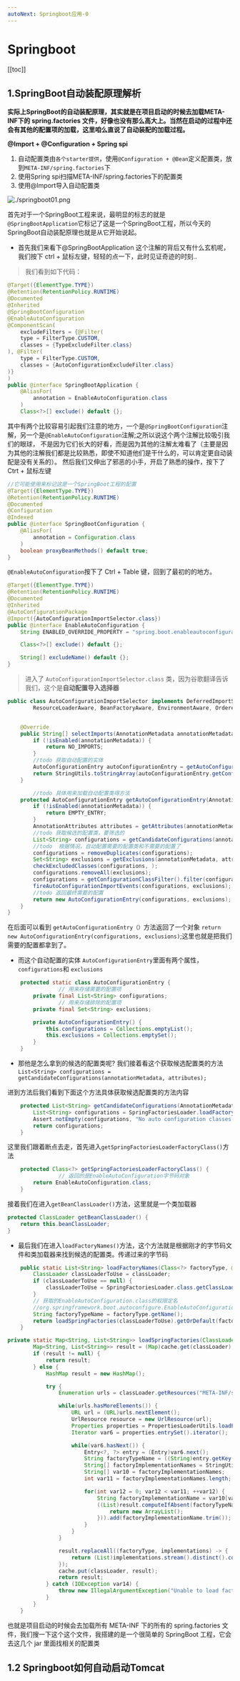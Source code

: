 ```yaml
---
autoNext: Springboot应用-0
---
```


# Springboot

[[toc]]

## 1.SpringBoot自动装配原理解析


**实际上SpringBoot的自动装配原理，其实就是在项目启动的时候去加载META-INF下的 spring.factories 文件，好像也没有那么高大上。当然在启动的过程中还会有其他的配置项的加载，这里咱么直说了自动装配的加载过程。**

**@Import + @Configuration + Spring spi**

1. 自动配置类由`各个starter提供`，使用`@Configuration + @Bean`定义配置类，放到`META-INF/spring.factories`下
2. 使用Spring spi扫描META-INF/spring.factories下的配置类
3. 使用@Import导入自动配置类


![./springboot01.png](./images/springboot01.png)

首先对于一个SpringBoot工程来说，最明显的标志的就是 `@SpringBootApplication`它标记了这是一个SpringBoot工程，所以今天的 SpringBoot自动装配原理也就是从它开始说起。


- 首先我们来看下@SpringBootApplication 这个注解的背后又有什么玄机呢，我们按下 ctrl + 鼠标左键，轻轻的点一下，此时见证奇迹的时刻..

> 我们看到如下代码：
```java
@Target({ElementType.TYPE})
@Retention(RetentionPolicy.RUNTIME)
@Documented
@Inherited
@SpringBootConfiguration
@EnableAutoConfiguration
@ComponentScan(
    excludeFilters = {@Filter(
    type = FilterType.CUSTOM,
    classes = {TypeExcludeFilter.class}
), @Filter(
    type = FilterType.CUSTOM,
    classes = {AutoConfigurationExcludeFilter.class}
)}
)
public @interface SpringBootApplication {
    @AliasFor(
        annotation = EnableAutoConfiguration.class
    )
    Class<?>[] exclude() default {};
```

其中有两个比较容易引起我们注意的地方，一个是`@SpringBootConfiguration`注解，另一个是`@EnableAutoConfiguration`注解;之所以说这个两个注解比较吸引我们的眼球， 不是因为它们长大的好看，而是因为其他的注解太难看了（主要是因为其他的注解我们都是比较熟悉，即使不知道他们是干什么的，可以肯定更自动装配是没有关系的）。 然后我们又伸出了邪恶的小手，开启了熟悉的操作，按下了Ctrt + 鼠标左键

```java
//它可能使用来标记这是一个SpringBoot工程的配置
@Target({ElementType.TYPE})
@Retention(RetentionPolicy.RUNTIME)
@Documented
@Configuration
@Indexed
public @interface SpringBootConfiguration {
    @AliasFor(
        annotation = Configuration.class
    )
    boolean proxyBeanMethods() default true;
}
```

`@EnableAutoConfiguration`按下了 Ctrl + Table 键，回到了最初的的地方。

```java
@Target({ElementType.TYPE})
@Retention(RetentionPolicy.RUNTIME)
@Documented
@Inherited
@AutoConfigurationPackage
@Import({AutoConfigurationImportSelector.class})
public @interface EnableAutoConfiguration {
    String ENABLED_OVERRIDE_PROPERTY = "spring.boot.enableautoconfiguration";

    Class<?>[] exclude() default {};

    String[] excludeName() default {};
}
```

> 进入了 `AutoConfigurationImportSelector.class` 类，因为谷歌翻译告诉我们，这个是**自动配置导入选择器**

```java
public class AutoConfigurationImportSelector implements DeferredImportSelector, BeanClassLoaderAware,
		ResourceLoaderAware, BeanFactoryAware, EnvironmentAware, Ordered {


	@Override
	public String[] selectImports(AnnotationMetadata annotationMetadata) {
		if (!isEnabled(annotationMetadata)) {
			return NO_IMPORTS;
		}
        //todo 获取自动配置的实体
		AutoConfigurationEntry autoConfigurationEntry = getAutoConfigurationEntry(annotationMetadata);
		return StringUtils.toStringArray(autoConfigurationEntry.getConfigurations());
	}

        //todo 具体用来加载自动配置类得方法
	protected AutoConfigurationEntry getAutoConfigurationEntry(AnnotationMetadata annotationMetadata) {
		if (!isEnabled(annotationMetadata)) {
			return EMPTY_ENTRY;
		}
		AnnotationAttributes attributes = getAttributes(annotationMetadata);
        //todo 获取候选的配置类，要筛选的
		List<String> configurations = getCandidateConfigurations(annotationMetadata, attributes);
        //todo  根据情况，自动配置需要的配置类和不需要的配置了
		configurations = removeDuplicates(configurations);
		Set<String> exclusions = getExclusions(annotationMetadata, attributes);
		checkExcludedClasses(configurations, );
		configurations.removeAll(exclusions);
		configurations = getConfigurationClassFilter().filter(configurations);
		fireAutoConfigurationImportEvents(configurations, exclusions);
        //todo 返回最终需要的配置
		return new AutoConfigurationEntry(configurations, exclusions);
	}
}

```
在后面可以看到 `getAutoConfigurationEntry（）`方法返回了一个对象 `return new AutoConfigurationEntry(configurations, exclusions)`;这里也就是把我们需要的配置都拿到了。


- 而这个自动配置的实体 `AutoConfigurationEntry`里面有两个属性，`configurations`和 `exclusions`

```java
	protected static class AutoConfigurationEntry {
                // 用来存储需要的配置项
		private final List<String> configurations;
                // 用来存储排除的配置项
		private final Set<String> exclusions;

		private AutoConfigurationEntry() {
			this.configurations = Collections.emptyList();
			this.exclusions = Collections.emptySet();
		}
    }
```
- 那他是怎么拿到的候选的配置类呢? 我们接着看这个获取候选配置类的方法
`List<String> configurations = getCandidateConfigurations(annotationMetadata, attributes);`

进到方法后我们看到下面这个方法具体获取候选配置类的方法内容

```java
    protected List<String> getCandidateConfigurations(AnnotationMetadata metadata, AnnotationAttributes attributes) {
        List<String> configurations = SpringFactoriesLoader.loadFactoryNames(this.getSpringFactoriesLoaderFactoryClass(), this.getBeanClassLoader());
        Assert.notEmpty(configurations, "No auto configuration classes found in META-INF/spring.factories. If you are using a custom packaging, make sure that file is correct.");
        return configurations;
    }
```

这里我们跟着断点去走，首先进入`getSpringFactoriesLoaderFactoryClass()`方法

```java
	protected Class<?> getSpringFactoriesLoaderFactoryClass() {
                // 返回的是EnableAutoConfiguration字节码对象
		return EnableAutoConfiguration.class;
	}
```

接着我们在进入`getBeanClassLoader()`方法，这里就是一个类加载器

```java
protected ClassLoader getBeanClassLoader() {
	return this.beanClassLoader;
}
```

- 最后我们在进入`loadFactoryNames()`方法，这个方法就是根据刚才的字节码文件和类加载器来找到候选的配置类。传递过来的字节码
```java
	public static List<String> loadFactoryNames(Class<?> factoryType, @Nullable ClassLoader classLoader) {
		ClassLoader classLoaderToUse = classLoader;
		if (classLoaderToUse == null) {
			classLoaderToUse = SpringFactoriesLoader.class.getClassLoader();
		}
        // 获取的EnableAutoConfiguration.class的权限定名
        //org.springframework.boot.autoconfigure.EnableAutoConfiguration
		String factoryTypeName = factoryType.getName();
		return loadSpringFactories(classLoaderToUse).getOrDefault(factoryTypeName, Collections.emptyList());
	}
```

```java
private static Map<String, List<String>> loadSpringFactories(ClassLoader classLoader) {
        Map<String, List<String>> result = (Map)cache.get(classLoader);
        if (result != null) {
            return result;
        } else {
            HashMap result = new HashMap();

            try {
                Enumeration urls = classLoader.getResources("META-INF/spring.factories");

                while(urls.hasMoreElements()) {
                    URL url = (URL)urls.nextElement();
                    UrlResource resource = new UrlResource(url);
                    Properties properties = PropertiesLoaderUtils.loadProperties(resource);
                    Iterator var6 = properties.entrySet().iterator();

                    while(var6.hasNext()) {
                        Entry<?, ?> entry = (Entry)var6.next();
                        String factoryTypeName = ((String)entry.getKey()).trim();
                        String[] factoryImplementationNames = StringUtils.commaDelimitedListToStringArray((String)entry.getValue());
                        String[] var10 = factoryImplementationNames;
                        int var11 = factoryImplementationNames.length;

                        for(int var12 = 0; var12 < var11; ++var12) {
                            String factoryImplementationName = var10[var12];
                            ((List)result.computeIfAbsent(factoryTypeName, (key) -> {
                                return new ArrayList();
                            })).add(factoryImplementationName.trim());
                        }
                    }
                }

                result.replaceAll((factoryType, implementations) -> {
                    return (List)implementations.stream().distinct().collect(Collectors.collectingAndThen(Collectors.toList(), Collections::unmodifiableList));
                });
                cache.put(classLoader, result);
                return result;
            } catch (IOException var14) {
                throw new IllegalArgumentException("Unable to load factories from location [META-INF/spring.factories]", var14);
            }
        }
    }
```

也就是项目启动的时候会去加载所有 META-INF 下的所有的 spring.factories 文件，我们搜一下这个这个文件，我搭建的是一个很简单的 SpringBoot 工程，它会去这几个 jar 里面找相关的配置类


## 1.2 Springboot如何自动启动Tomcat



